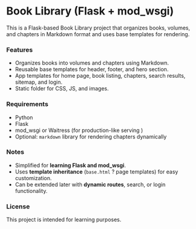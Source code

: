 # Book Library (Flask + mod_wsgi)

This is a Flask-based Book Library project that organizes books, volumes, and chapters in Markdown format and uses base templates for rendering.

### Features

- Organizes books into volumes and chapters using Markdown.
- Reusable base templates for header, footer, and hero section.
- App templates for home page, book listing, chapters, search results, sitemap, and login.
- Static folder for CSS, JS, and images.

### Requirements

- Python
- Flask
- mod_wsgi or Waitress (for production-like serving )
- Optional: `markdown` library for rendering chapters dynamically

### Notes

- Simplified for **learning Flask and mod_wsgi**.
- Uses **template inheritance** (`base.html` ? page templates) for easy customization.
- Can be extended later with **dynamic routes**, search, or login functionality.

### License

This project is intended for learning purposes.
